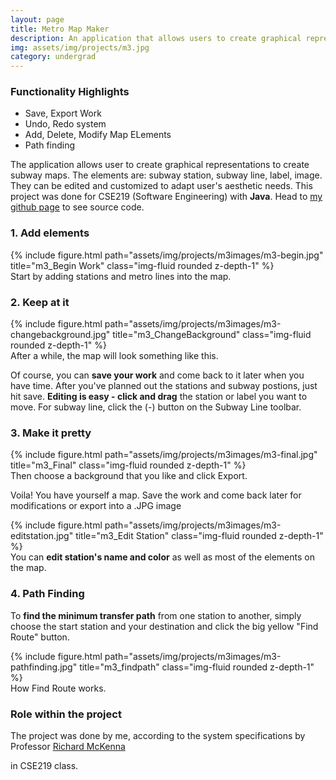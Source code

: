 ```yaml
---
layout: page
title: Metro Map Maker
description: An application that allows users to create graphical representations to create subway maps
img: assets/img/projects/m3.jpg
category: undergrad
--- 
```


<!-- Content -->
<h3> Functionality Highlights</h3>
<ul>
<li>Save, Export Work</li>
<li>Undo, Redo system</li>
<li>Add, Delete, Modify Map ELements</li>
<li>Path finding</li>
</ul>
<p>
The application allows user to create graphical representations to create subway maps. The elements are: subway station, subway line, label, image. They can be edited and customized to adapt user's aesthetic needs. This project was done for CSE219 (Software Engineering) with <b>Java</b>. Head to <a href="https://github.com/btrantruong/metro-map-maker">my github page</a> to see source code.</p>

<h3>1. Add elements</h3>
<div class="row">
    <div class="col-sm mt-3 mt-md-0">
        {% include figure.html path="assets/img/projects/m3images/m3-begin.jpg" title="m3_Begin Work" class="img-fluid rounded z-depth-1" %}
    </div>
</div>
<div class="caption">
    Start by adding stations and metro lines into the map.
</div>

<h3>2. Keep at it</h3>
<div class="row">
    <div class="col-sm mt-3 mt-md-0">
        {% include figure.html path="assets/img/projects/m3images/m3-changebackground.jpg" title="m3_ChangeBackground" class="img-fluid rounded z-depth-1" %}
    </div>
</div>
<div class="caption">
    After a while, the map will look something like this.
</div>

<p>Of course, you can <b>save your work</b> and come back to it later when you have time. After you've planned out the stations and subway postions, just hit save. <b>Editing is easy - click and drag</b> the station or label you want to move. For subway line, click the (-) button on the Subway Line toolbar.</p>

<h3>3. Make it pretty</h3>

<div class="row">
    <div class="col-sm mt-3 mt-md-0">
        {% include figure.html path="assets/img/projects/m3images/m3-final.jpg" title="m3_Final" class="img-fluid rounded z-depth-1" %}
    </div>
</div>
<div class="caption">
    Then choose a background that you like and click Export.
</div>

<p>Voila! You have yourself a map. Save the work and come back later for modifications or export into a .JPG image</p>

<div class="row">
    <div class="col-sm mt-3 mt-md-0">
        {% include figure.html path="assets/img/projects/m3images/m3-editstation.jpg" title="m3_Edit Station" class="img-fluid rounded z-depth-1" %}
    </div>
</div>
<div class="caption">
    You can <b>edit station's name and color</b> as well as most of the elements on the map.
</div>

<h3>4. Path Finding</h3>
<p>To <b>find the minimum transfer path</b> from one station to another, simply choose the start station and your destination and click the big yellow "Find Route" button.</p>
<div class="row">
    <div class="col-sm mt-3 mt-md-0">
        {% include figure.html path="assets/img/projects/m3images/m3-pathfinding.jpg" title="m3_findpath" class="img-fluid rounded z-depth-1" %}
    </div>
</div>
<div class="caption">
    How Find Route works.
</div>

<h3> Role within the project </h3>
<p>The project was done by me, according to the system specifications by Professor <a href="http://www3.cs.stonybrook.edu/~richard/">Richard McKenna </a></p> in CSE219 class. 